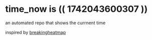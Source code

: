 # time_now is (( 1742043600307 ))

an automated repo that shows the currnent time

inspired by [breakingheatmap](https://github.com/breakingheatmap/breakingheatmap)